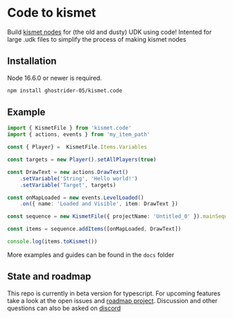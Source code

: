 # Code to kismet

Build [kismet nodes][kismetUserGuide] for (the old and dusty) UDK using code! Intented for large .udk files to simplify the process of making kismet nodes

## Installation

Node 16.6.0 or newer is required.

```txt
npm install ghostrider-05/kismet.code
```

## Example

```ts
import { KismetFile } from 'kismet.code'
import { actions, events } from 'my_item_path'

const { Player} =  KismetFile.Items.Variables

const targets = new Player().setAllPlayers(true)

const DrawText = new actions.DrawText()
    .setVariable('String', 'Hello world!')
    .setVariable('Target', targets)

const onMapLoaded = new events.LevelLoaded()
    .on({ name: 'Loaded and Visible', item: DrawText })

const sequence = new KismetFile({ projectName: 'Untitled_0' }).mainSequence

const items = sequence.addItems([onMapLoaded, DrawText])

console.log(items.toKismet())
```

More examples and guides can be found in the `docs` folder

## State and roadmap

This repo is currently in beta version for typescript. For upcoming features take a look at the open issues and [roadmap project](https://github.com/ghostrider-05/kismet.code/projects/1). Discussion and other questions can also be asked on [discord](https://discord.gg/BNe5DhJKC4)

[kismetUserGuide]: https://docs.unrealengine.com/udk/Three/KismetUserGuide.html
